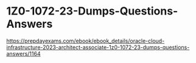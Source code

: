 # 1Z0-1072-23-Dumps-Questions-Answers
https://prepdayexams.com/ebook/ebook_details/oracle-cloud-infrastructure-2023-architect-associate-1z0-1072-23-dumps-questions-answers/1164
